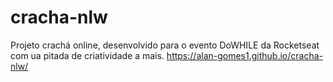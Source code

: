# cracha-nlw
Projeto crachá online, desenvolvido para o evento DoWHILE da Rocketseat com ua pitada de criatividade a mais.
https://alan-gomes1.github.io/cracha-nlw/
